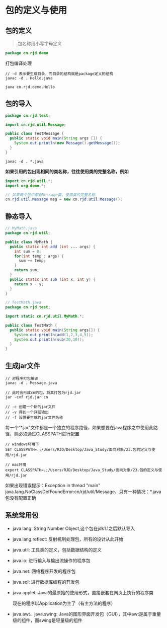 # 包的定义与使用

## 包的定义

> 包名称用小写字母定义

``` java
package cn.rjd.demo
```

打包编译处理

``` dash
// -d 表示要生成目录，而目录的结构就是package定义的结构
javac -d . Hello.java

java cn.rjd.demo.Hello
```

## 包的导入

``` java
package cn.rjd.test;

import cn.rjd.util.Message;

public class TestMessage {
  public static void main(String args []) {
    System.out.println(new Message().getMessage());
  }
}
```

``` dash
javac -d . *.java
```

**如果引用的包出现相同的类名称，往往使用类的完整名称，例如**

``` java
import cn.rjd.util.*;
import org.demo.*;

// 如果两个包中都有Message类，使用类的完整名称
cn.rjd.util.Message msg = new cn.rjd.util.Message();
```

## 静态导入

``` java
// MyMath.java
package cn.rjd.util;

public class MyMath {
  public static int add (int ... args) {
    int sum = 0;
    for(int temp : args) {
      sum += temp;
    }
    return sum;
  }
  public static int sub (int x, int y) {
    return x - y;
  }
}
```

``` java
// TestMath.java
package cn.rjd.test;

import static cn.rjd.util.MyMath.*;

public class TestMath {
  public static void main(String args[]) {
    System.out.println(add(1,2,3,4,5));
    System.out.println(sub(20,10));
  }
}
```

## 生成jar文件

``` dash
// 对程序打包编译
javac -d . Message.java

// 此时会形成cn的包，将其打包为rjd.jar
jar -cvf rjd.jar cn 

// -c 创建一个新的jar文件
// -v 得到一个详细输出
// -f 设置要生成的jar文件名称
```

每一个“*.jar”文件都是一个独立的程序路径，如果想要在java程序之中使用此路径，则必须通过CLASSPATH进行配置

``` dash
// windows环境下
SET CLASSPATH=.;/Users/RJD/Desktop/Java_Study/面向对象/23.包的定义与使用/rjd.jar

// mac环境
export CLASSPATH=.;/Users/RJD/Desktop/Java_Study/面向对象/23.包的定义与使用/rjd.jar
```

如果出现错误提示：Exception in thread "main" java.lang.NoClassDefFoundError:cn/rjd/util/Message，只有一种情况：*.java包没有配置正确

## 系统常用包

* java.lang: String Number Object,这个包在jdk1.1之后默认导入

* java.lang.reflect: 反射机制处理包，所有的设计从此开始

* java.util: 工具类的定义，包括数据结构的定义

* java.io: 进行输入与输出流操作的程序包

* java.net: 网络程序开发的程序包

* java.sql: 进行数据库编程的开发包

* java.applet: Java的最原始的使用形式，直接嵌套在网页上执行的程序类

  现在的程序以Application为主了（有主方法的程序）

* java.awt、java.swing: Java的图形界面开发包（GUI），其中awt是属于重量级的组件，而swing是轻量级的组件